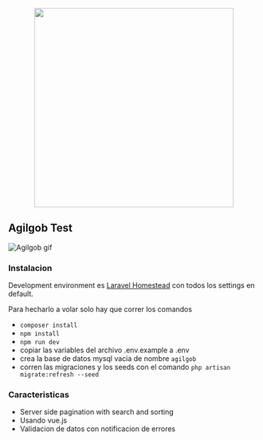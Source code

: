<p align="center"><img src="https://res.cloudinary.com/dtfbvvkyp/image/upload/v1566331377/laravel-logolockup-cmyk-red.svg" width="400"></p>


## Agilgob Test


![Agilgob gif](https://raw.githubusercontent.com/lem93/agilgob/master/agilgob.gif)


### Instalacion

Development environment es [Laravel Homestead](https://laravel.com/docs/7.x/homestead) con todos los settings en default.

Para hecharlo a volar solo hay que correr los comandos
- `composer install`
- `npm install`
- `npm run dev`  
-  copiar las variables del archivo .env.example a .env
- crea la base de datos mysql vacia de nombre `agilgob`
- corren las migraciones y los seeds con el comando `php artisan migrate:refresh --seed`

### Caracteristicas

- Server side pagination with search and sorting
- Usando vue.js
- Validacion de datos con notificacion de errores
